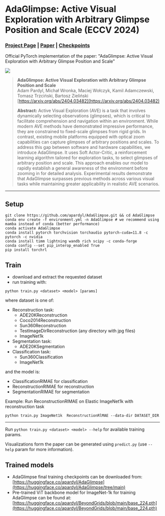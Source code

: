 # AdaGlimpse: Active Visual Exploration with Arbitrary Glimpse Position and Scale (ECCV 2024)
### [Project Page](https://io.pardyl.com/AdaGlimpse/) | [Paper](https://arxiv.org/abs/2404.03482) | [Checkpoints](https://huggingface.co/apardyl/AdaGlimpse/tree/main)
Official PyTorch implementation of the paper: "AdaGlimpse: Active Visual Exploration with Arbitrary Glimpse Position and Scale"

![](https://io.pardyl.com/AdaGlimpse/static/images/preview.gif)

> **AdaGlimpse: Active Visual Exploration with Arbitrary Glimpse Position and Scale**<br>
> Adam Pardyl, Michał Wronka, Maciej Wołczyk, Kamil Adamczewski, Tomasz Trzciński, Bartosz Zieliński<br>
> [https://arxiv.org/abs/2404.03482](https://arxiv.org/abs/2404.03482)<br>
> 
> **Abstract:** Active Visual Exploration (AVE) is a task that involves dynamically selecting observations (glimpses), which is critical to facilitate comprehension and navigation within an environment. While modern AVE methods have demonstrated impressive performance, they are constrained to fixed-scale glimpses from rigid grids. In contrast, existing mobile platforms equipped with optical zoom capabilities can capture glimpses of arbitrary positions and scales. To address this gap between software and hardware capabilities, we introduce AdaGlimpse. It uses Soft Actor-Critic, a reinforcement learning algorithm tailored for exploration tasks, to select glimpses of arbitrary position and scale. This approach enables our model to rapidly establish a general awareness of the environment before zooming in for detailed analysis. Experimental results demonstrate that AdaGlimpse surpasses previous methods across various visual tasks while maintaining greater applicability in realistic AVE scenarios.
___
## Setup

```shell
git clone https://github.com/apardyl/AdaGlimpse.git && cd AdaGlimpse
conda env create -f environment.yml -n AdaGlimpse # we recommend using mamba instead of conda (better performance)
conda activate AdaGlimpse
conda install pytorch torchvision torchaudio pytorch-cuda=11.8 -c pytorch -c nvidia
conda install timm lightning wandb rich scipy -c conda-forge
conda config --set pip_interop_enabled True
pip install torchrl
```

## Train
* download and extract the requested dataset
* run training with:

```shell
python train.py <dataset> <model> [params]
```

where dataset is one of:
* Reconstruction task:
  * ADE20KReconstruction
  * Coco2014Reconstruction
  * Sun360Reconstruction
  * TestImageDirReconstruction (any directory with jpg files)
  * ImageNet1k
* Segmentation task:
  * ADE20KSegmentation
* Classification task:
  * Sun360Classification
  * ImageNet1k

and the model is:
* ClassificationRlMAE for classification
* ReconstructionRlMAE for reconstruction
* SegmentationRlMAE for segmentation

Example:
Run ReconstructionRlMAE on Elastic ImageNet1k with reconstruction task
```shell
python train.py ImageNet1k  ReconstructionRlMAE --data-dir DATASET_DIR
```
---
Run `python train.py <dataset> <model> --help` for available training params.

Visualizations form the paper can be generated using `predict.py` 
(use `--help` param for more information).

## Trained models
* AdaGlimpse final training checkpoints can be downloaded from: [https://huggingface.co/apardyl/AdaGlimpse](https://huggingface.co/apardyl/AdaGlimpse/tree/main)
* Pre-trained ViT backbone model for ImageNet-1k for training AdaGlimpse can be found at: [https://huggingface.co/apardyl/BeyondGrids/blob/main/base_224.pth](https://huggingface.co/apardyl/BeyondGrids/blob/main/base_224.pth)
